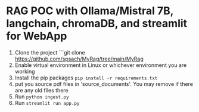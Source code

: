 # RAG POC with Ollama/Mistral 7B, langchain, chromaDB, and streamlit for WebApp
1. Clone the project ```git clone https://github.com/spsach/MyRag/tree/main/MyRag
2. Enable virtual environment in Linux or whichever environment you are working
3. Install the pip packages ```pip install -r requirements.txt```
4. put you source  pdf files in 'source_documents'. You may remove if there are any old files there
5. Run ```python ingest.py```
6. Run ```streamlit run app.py```
